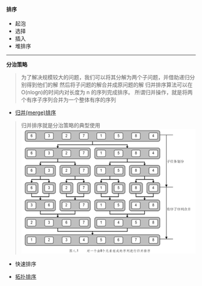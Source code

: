 #### 排序
* 起泡
* 选择
* 插入
* 堆排序

---
**分治策略**
> 为了解决规模较大的问题，我们可以将其分解为两个子问题，并借助递归分别得到他们的解
> 然后将子问题的解合并成原问题的解
> 归并排序算法可以在 O(nlogn)的时间内对长度为 n 的序列完成排序。
> 所谓归并操作，就是将两个有序子序列合并为一个整体有序的序列
> 

* [归并(merge)排序](https://blog.csdn.net/jianyuerensheng/article/details/51262984)
> 归并排序就是分治策略的典型使用
![sort](./pic/mergeSort.png)
>

* 快速排序

* [拓扑排序](https://www.jianshu.com/p/b59db381561a)


